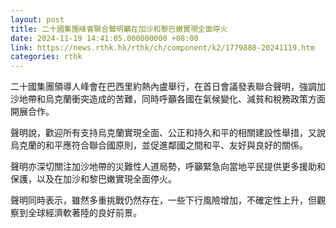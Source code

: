 ```yaml
---
layout: post
title: 二十國集團峰會聯合聲明籲在加沙和黎巴嫩實現全面停火
date: 2024-11-19 14:41:05.000000000 +08:00
link: https://news.rthk.hk/rthk/ch/component/k2/1779880-20241119.htm
categories: rthk
---
```


二十國集團領導人峰會在巴西里約熱內盧舉行，在首日會議發表聯合聲明，強調加沙地帶和烏克蘭衝突造成的苦難，同時呼籲各國在氣候變化、減貧和稅務政策方面開展合作。

聲明說，歡迎所有支持烏克蘭實現全面、公正和持久和平的相關建設性舉措，又說烏克蘭的和平應符合聯合國原則，並促進鄰國之間和平、友好與良好的關係。

聲明亦深切關注加沙地帶的災難性人道局勢，呼籲緊急向當地平民提供更多援助和保護，以及在加沙和黎巴嫩實現全面停火。

聲明同時表示，雖然多重挑戰仍然存在，一些下行風險增加，不確定性上升，但觀察到全球經濟軟著陸的良好前景。

